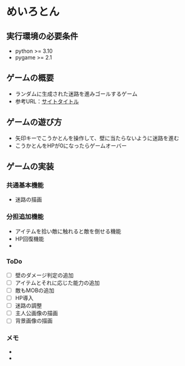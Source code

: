 # めいろとん

## 実行環境の必要条件
* python >= 3.10
* pygame >= 2.1

## ゲームの概要
* ランダムに生成された迷路を進みゴールするゲーム
* 参考URL：[サイトタイトル](https://www.hoge.com/)

## ゲームの遊び方
* 矢印キーでこうかとんを操作して、壁に当たらないように迷路を進む
* こうかとんをHPが0になったらゲームオーバー

## ゲームの実装
### 共通基本機能
* 迷路の描画

### 分担追加機能
* アイテムを拾い敵に触れると敵を倒せる機能
* HP回復機能
* 

### ToDo
- [ ] 壁のダメージ判定の追加
- [ ] アイテムとそれに応じた能力の追加
- [ ] 敵もMOBの追加
- [ ] HP導入
- [ ] 迷路の調整
- [ ] 主人公画像の描画
- [ ] 背景画像の描画

### メモ
* 
*
